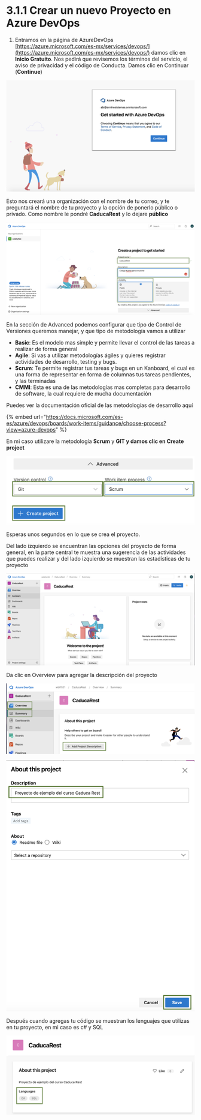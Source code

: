 # 3.1.1 Crear un nuevo Proyecto en Azure DevOps

1. Entramos en la página de AzureDevOps [https://azure.microsoft.com/es-mx/services/devops/](https://azure.microsoft.com/es-mx/services/devops/) damos clic  en **Inicio Gratuito**. Nos pedirá que revisemos los términos del servicio, el aviso de privacidad y el código de Conducta. Damos clic en Continuar (**Continue**)

![](<../../.gitbook/assets/image (131).png>)

&#x20;Esto nos creará una organización con el nombre de tu correo, y te preguntará el nombre de tu proyecto y la opción de ponerlo público o privado. Como nombre le pondré **CaducaRest** y lo dejare **público**

![](<../../.gitbook/assets/image (130).png>)

En la sección de Advanced podemos configurar que tipo de Control de Versiones queremos manejar, y que tipo de metodología vamos a utilizar&#x20;

* **Basic**: Es el modelo mas simple y permite llevar el control de las tareas a realizar de forma general
* **Agile**: Si vas a utilizar metodologías ágiles y quieres registrar actividades de desarrollo, testing y bugs.
* **Scrum**: Te permite registrar tus tareas y bugs en un Kanboard, el cual es una forma de representar en forma de columnas tus tareas pendientes,  y las terminadas
* **CMMI**: Esta es una de las metodologías mas completas para desarrollo de software, la cual requiere de mucha documentación

Puedes ver la documentación oficial de las metodologías de desarrollo aquí

{% embed url="https://docs.microsoft.com/es-es/azure/devops/boards/work-items/guidance/choose-process?view=azure-devops" %}

En mi caso utilizare la metodología **Scrum** y **GIT **y damos clic en** Create project**

![](<../../.gitbook/assets/image (132).png>)

Esperas unos segundos en lo que se crea el proyecto.

Del lado izquierdo se encuentran las opciones del proyecto de forma general, en la parte central te muestra una sugerencia de las actividades que puedes realizar y del lado izquierdo se muestran las estadísticas de tu proyecto

![](<../../.gitbook/assets/image (133).png>)

Da clic en Overview para agregar la descripción del proyecto

![](<../../.gitbook/assets/image (516).png>)

![](<../../.gitbook/assets/image (517).png>)

Después cuando agregas tu código se muestran los lenguajes que utilizas en tu proyecto, en mi caso es c# y SQL

![](<../../.gitbook/assets/image (518).png>)
